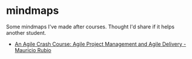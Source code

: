 # mindmaps
Some mindmaps I've made after courses. Thought I'd share if it helps another student. 

- [An Agile Crash Course: Agile Project Management and Agile Delivery - Mauricio Rubio](https://learning.oreilly.com/videos/an-agile-crash/9781789533415)
